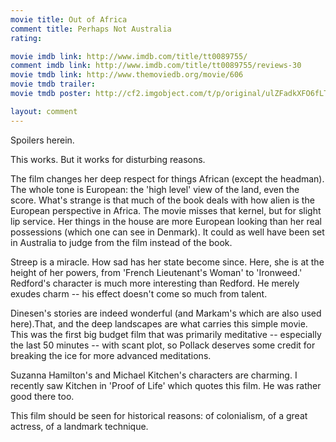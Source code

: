 ```yaml
---
movie title: Out of Africa
comment title: Perhaps Not Australia
rating: 

movie imdb link: http://www.imdb.com/title/tt0089755/
comment imdb link: http://www.imdb.com/title/tt0089755/reviews-30
movie tmdb link: http://www.themoviedb.org/movie/606
movie tmdb trailer: 
movie tmdb poster: http://cf2.imgobject.com/t/p/original/ulZFadkXFO6fLT9gzLB59fNKvTE.jpg

layout: comment
---
```


Spoilers herein.

This works. But it works for disturbing reasons.

The film changes her deep respect for things African (except the headman). The whole tone is European: the 'high level' view of the land, even the score. What's strange is that much of the book deals with how alien is the European perspective in Africa. The movie misses that kernel, but for slight lip service. Her things in the house are more European looking than her real possessions (which one can see in Denmark). It could as well have been set in Australia to judge from the film instead of the book.

Streep is a miracle. How sad has her state become since. Here, she is at the height of her powers, from 'French Lieutenant's Woman' to 'Ironweed.' Redford's character is much more interesting than Redford. He merely exudes charm -- his effect doesn't come so much from talent.

Dinesen's stories are indeed wonderful (and Markam's which are also used here).That, and the deep landscapes are what carries this simple movie. This was the first big budget film that was primarily meditative -- especially the last 50 minutes -- with scant plot, so Pollack deserves some credit for breaking the ice for more advanced meditations.

Suzanna Hamilton's and Michael Kitchen's characters are charming. I recently saw Kitchen in 'Proof of Life' which quotes this film. He was rather good there too.

This film should be seen for historical reasons: of colonialism, of a great actress, of a landmark technique.